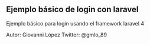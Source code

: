 ## Ejemplo básico de login con laravel

Ejemplo básico para login usando el framework laravel 4


Autor: Giovanni López
Twitter: @gmlo_89